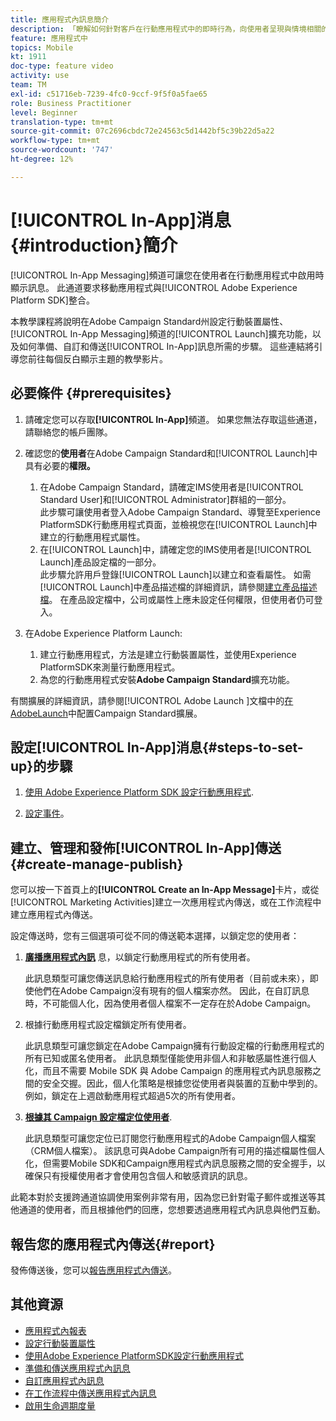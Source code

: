 ```yaml
---
title: 應用程式內訊息簡介
description: 「瞭解如何針對客戶在行動應用程式中的即時行為，向使用者呈現與情境相關的應用程式內訊息。」
feature: 應用程式中
topics: Mobile
kt: 1911
doc-type: feature video
activity: use
team: TM
exl-id: c51716eb-7239-4fc0-9ccf-9f5f0a5fae65
role: Business Practitioner
level: Beginner
translation-type: tm+mt
source-git-commit: 07c2696cbdc72e24563c5d1442bf5c39b22d5a22
workflow-type: tm+mt
source-wordcount: '747'
ht-degree: 12%

---
```


# [!UICONTROL In-App]消息{#introduction}簡介

[!UICONTROL In-App Messaging]頻道可讓您在使用者在行動應用程式中啟用時顯示訊息。 此通道要求移動應用程式與[!UICONTROL Adobe Experience Platform SDK]整合。

本教學課程將說明在Adobe Campaign Standard州設定行動裝置屬性、[!UICONTROL In-App Messaging]頻道的[!UICONTROL Launch]擴充功能，以及如何準備、自訂和傳送[!UICONTROL In-App]訊息所需的步驟。 這些連結將引導您前往每個反白顯示主題的教學影片。

## 必要條件 {#prerequisites}

1. 請確定您可以存取&#x200B;**[!UICONTROL In-App]**&#x200B;頻道。 如果您無法存取這些通道，請聯絡您的帳戶團隊。
1. 確認您的&#x200B;**使用者**&#x200B;在Adobe Campaign Standard和[!UICONTROL Launch]中具有必要的&#x200B;**權限。**

   1. 在Adobe Campaign Standard，請確定IMS使用者是[!UICONTROL Standard User]和[!UICONTROL Administrator]群組的一部分。\
      此步驟可讓使用者登入Adobe Campaign Standard、導覽至Experience PlatformSDK行動應用程式頁面，並檢視您在[!UICONTROL Launch]中建立的行動應用程式屬性。
   1. 在[!UICONTROL Launch]中，請確定您的IMS使用者是[!UICONTROL Launch]產品設定檔的一部分。\
      此步驟允許用戶登錄[!UICONTROL Launch]以建立和查看屬性。 如需[!UICONTROL Launch]中產品描述檔的詳細資訊，請參閱[建立產品描述檔](https://docs.adobelaunch.com/launch-reference/administration/user-permissions#3-create-your-product-profile)。 在產品設定檔中，公司或屬性上應未設定任何權限，但使用者仍可登入。

1. 在Adobe Experience Platform Launch:

   1. 建立行動應用程式，方法是建立行動裝置屬性，並使用Experience PlatformSDK來測量行動應用程式。
   1. 為您的行動應用程式安裝&#x200B;**Adobe Campaign Standard**&#x200B;擴充功能。

有關擴展的詳細資訊，請參閱[!UICONTROL Adobe Launch ]文檔中的[在AdobeLaunch](https://aep-sdks.gitbook.io/docs/using-mobile-extensions/adobe-campaign-standard)中配置Campaign Standard擴展。

## 設定[!UICONTROL In-App]消息{#steps-to-set-up}的步驟

1. [使用 Adobe Experience Platform SDK 設定行動應用程式](/help/communication-channels/mobile/configure-mobile-apps-using-aep-sdk.md).

1. [設定事件](/help/communication-channels/mobile/in-app/configure-events.md)。

## 建立、管理和發佈[!UICONTROL In-App]傳送{#create-manage-publish}

您可以按一下首頁上的&#x200B;**[!UICONTROL Create an In-App Message]**&#x200B;卡片，或從[!UICONTROL Marketing Activities]建立一次應用程式內傳送，或在工作流程中建立應用程式內傳送。[](/help/communication-channels/mobile/in-app/in-app-activity.md)

設定傳送時，您有三個選項可從不同的傳送範本選擇，以鎖定您的使用者：

1. [**廣播應用程式內訊**](/help/communication-channels/mobile/in-app/broadcast-in-app-message.md) 息，以鎖定行動應用程式的所有使用者。

   此訊息類型可讓您傳送訊息給行動應用程式的所有使用者（目前或未來），即使他們在Adobe Campaign沒有現有的個人檔案亦然。 因此，在自訂訊息時，不可能個人化，因為使用者個人檔案不一定存在於Adobe Campaign。

1. 根據行動應用程式設定檔鎖定所有使用者。

   此訊息類型可讓您鎖定在Adobe Campaign擁有行動設定檔的行動應用程式的所有已知或匿名使用者。 此訊息類型僅能使用非個人和非敏感屬性進行個人化，而且不需要 Mobile SDK 與 Adobe Campaign 的應用程式內訊息服務之間的安全交握。因此，個人化策略是根據您從使用者與裝置的互動中學到的。 例如，鎖定在上週啟動應用程式超過5次的所有使用者。

1. [**根據其 Campaign 設定檔定位使用者**](/help/communication-channels/mobile/in-app/target-users-based-on-campaign-profile.md).

   此訊息類型可讓您定位已訂閱您行動應用程式的Adobe Campaign個人檔案（CRM個人檔案）。 該訊息可與Adobe Campaign所有可用的描述檔屬性個人化，但需要Mobile SDK和Campaign應用程式內訊息服務之間的安全握手，以確保只有授權使用者才會使用包含個人和敏感資訊的訊息。

此範本對於支援跨通道協調使用案例非常有用，因為您已針對電子郵件或推送等其他通道的使用者，而且根據他們的回應，您想要透過應用程式內訊息與他們互動。

## 報告您的應用程式內傳送{#report}

發佈傳送後，您可以[報告應用程式內傳送](/help/communication-channels/mobile/in-app/in-app-reporting.md)。

## 其他資源

* [應用程式內報表](https://docs.adobe.com/content/help/en/campaign-standard/using/reporting/list-of-reports/in-app-report.html)
* [設定行動裝置屬性](https://aep-sdks.gitbook.io/docs/getting-started/create-a-mobile-property)
* [使用Adobe Experience PlatformSDK設定行動應用程式](https://helpx.adobe.com/tw/campaign/kb/configuring-app-sdk.html)
* [準備和傳送應用程式內訊息](https://docs.adobe.com/content/help/en/campaign-standard/using/communication-channels/in-app-messaging/preparing-and-sending-an-in-app-message.html)
* [自訂應用程式內訊息](https://docs.adobe.com/content/help/en/campaign-standard/using/communication-channels/in-app-messaging/customizing-an-in-app-message.html)
* [在工作流程中傳送應用程式內訊息](https://docs.adobe.com/content/help/en/campaign-standard/using/managing-processes-and-data/channel-activities/in-app-delivery.html)
* [啟用生命週期度量](https://aep-sdks.gitbook.io/docs/getting-started/initialize-the-sdk#enable-lifecycle-metrics)
